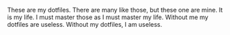 These are my dotfiles.
There are many like those, but these one are mine.
It is my life.
I must master those as I must master my life.
Without me my dotfiles are useless.
Without my dotfiles, I am useless.
